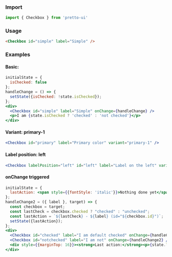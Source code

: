 ### Import
```js static
import { Checkbox } from 'pretto-ui'
```
### Usage
```html
<Checkbox id="simple" label="Simple" />
```

### Examples
#### Basic:
```jsx
initialState = {
  isChecked: false
};
handleChange = () => {
  setState({isChecked: !state.isChecked});
};
<div>
  <Checkbox id="simple" label="Simple" onChange={handleChange} />
  <p>I am {state.isChecked ? 'checked' : 'not checked'}</p>
</div>
```

#### Variant: primary-1
```jsx
<Checkbox id="primary" label="Primary color" variant="primary-1" />
```

#### Label position: left
```jsx
<Checkbox labelPosition="left" id="left" label="Label on the left" variant="accent-1" />
```

#### onChange triggered
```jsx
initialState = {
  lastAction: <span style={{fontStyle: 'italic'}}>Nothing done yet</span>
};
handleChange2 = ({ label }, target) => {
  const checkbox = target;
  const lastCheck = checkbox.checked ? "checked" : "unchecked";
  const lastAction = `${lastCheck} - ${label} (id="${checkbox.id}")`;
  setState({lastAction});
};
<div>
  <Checkbox id="checked" label="I am default checked" onChange={handleChange2} checked />
  <Checkbox id="notchecked" label="I am not" onChange={handleChange2} />
  <div style={{marginTop: 16}}><strong>Last action:</strong><p>{state.lastAction}</p></div>
</div>
```
